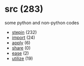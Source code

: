 # src (283)
some python and non-python codes

+ [stepin](stepin/README.md) (232)
+ [import](import/README.md) (24)
+ [apply](apply/README.md) (6)
+ [share](share/README.md) (0)
+ [ease](ease/README.md) (2)
+ [utilize](utilize/README.md) (19)
